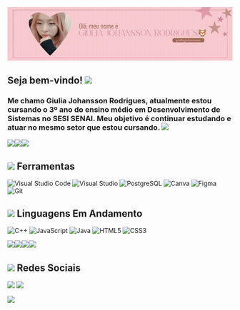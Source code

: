 ![Header](./Header2.gif)
## Seja bem-vindo! <img src = "https://pixeloving.neocities.org/emoticons/sparkles/tumblr_inline_qicks5qRqQ1xq96li_500.gif" widht = 20px/>
### Me chamo Giulia Johansson Rodrigues, atualmente estou cursando o 3º ano do ensino médio em Desenvolvimento de Sistemas no SESI SENAI. Meu objetivo é continuar estudando e atuar no mesmo setor que estou cursando. <img src = "https://pixels.crd.co/assets/images/gallery39/fbb03029.gif?v=2942f085" widht = 20px/>

<img src = "https://gifcity.carrd.co/assets/images/gallery40/c642682d.gif?v=d55ea43d" widht = 20px/><img src = "https://gifcity.carrd.co/assets/images/gallery40/c642682d.gif?v=d55ea43d" widht = 20px/><img src = "https://gifcity.carrd.co/assets/images/gallery40/c642682d.gif?v=d55ea43d" widht = 20px/>

## <img src = "https://pixels.crd.co/assets/images/gallery55/ff6545f9.gif?v=2942f085" widht = 23px/> Ferramentas
![Visual Studio Code](https://img.shields.io/badge/Visual%20Studio%20Code-0078d7.svg?style=for-the-badge&logo=visual-studio-code&logoColor=white)
![Visual Studio](https://img.shields.io/badge/Visual%20Studio-5C2D91.svg?style=for-the-badge&logo=visual-studio&logoColor=white)
![PostgreSQL](https://img.shields.io/badge/PostgreSQL-316192?style=for-the-badge&logo=postgresql&logoColor=white)
![Canva](https://img.shields.io/badge/Canva-%2300C4CC.svg?&style=for-the-badge&logo=Canva&logoColor=white)
![Figma](https://img.shields.io/badge/Figma-F24E1E?style=for-the-badge&logo=figma&logoColor=white)
![Git](https://img.shields.io/badge/git-%23F05033.svg?style=for-the-badge&logo=git&logoColor=white)

## <img src="https://pixels.crd.co/assets/images/gallery65/b1f27c2c.gif?v=2942f085" width = 23px/> **Linguagens Em Andamento**
![C++](https://img.shields.io/badge/c++-%2300599C.svg?style=for-the-badge&logo=c%2B%2B&logoColor=white)
![JavaScript](https://img.shields.io/badge/javascript-%23323330.svg?style=for-the-badge&logo=javascript&logoColor=%23F7DF1E)
![Java](https://img.shields.io/badge/java-%23ED8B00.svg?style=for-the-badge&logo=openjdk&logoColor=white)
![HTML5](https://img.shields.io/badge/html5-%23E34F26.svg?style=for-the-badge&logo=html5&logoColor=white)
![CSS3](https://img.shields.io/badge/css3-%231572B6.svg?style=for-the-badge&logo=css3&logoColor=white)


<img src = "https://www.vectorlogo.zone/logos/figma/figma-icon.svg" widht = 50px/><img src = "https://www.vectorlogo.zone/logos/postgresql/postgresql-icon.svg" widht = 50px/><img src = "https://www.vectorlogo.zone/logos/sqlite/sqlite-icon.svg" widht = 50px/><img src = "https://www.vectorlogo.zone/logos/canva/canva-icon.svg" widht = 50px/>

## <img src = "https://pixels.crd.co/assets/images/gallery04/efbea75d.gif?v=2942f085" width = 23px/> Redes Sociais
<a href="https://www.linkedin.com/in/giulia-johansson-rodrigues-8b9972308/" target="_blank" style="text-decoration: none;"> <img src= "https://img.shields.io/badge/LinkedIn-0077B5?style=for-the-badge&logo=linkedin&logoColor=white"></a>
<a href="https://pt.duolingo.com/profile/hanniphamzinha" target="_blank" style="text-decoration: none;"> <img src= "https://img.shields.io/badge/Duolingo-58CC02?style=for-the-badge&logo=Duolingo&logoColor=white"></a>

[![](https://visitcount.itsvg.in/api?id=giuliajohansson&icon=0&color=1)](https://visitcount.itsvg.in)